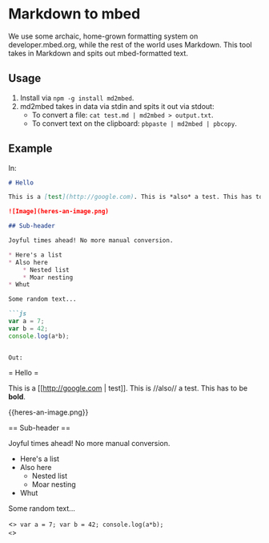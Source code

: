 # Markdown to mbed

We use some archaic, home-grown formatting system on developer.mbed.org, while the rest of the world uses Markdown. This tool takes in Markdown and spits out mbed-formatted text.

## Usage

1. Install via `npm -g install md2mbed`.
2. md2mbed takes in data via stdin and spits it out via stdout:
    * To convert a file: `cat test.md | md2mbed > output.txt`.
    * To convert text on the clipboard: `pbpaste | md2mbed | pbcopy`.

## Example

In:

```md
# Hello

This is a [test](http://google.com). This is *also* a test. This has to be **bold**.

![Image](heres-an-image.png)

## Sub-header

Joyful times ahead! No more manual conversion.

* Here's a list
* Also here
    * Nested list
    * Moar nesting
* Whut

Some random text...

```js
var a = 7;
var b = 42;
console.log(a*b);
```
```

Out:

```
= Hello =

This is a [[http://google.com | test]]. This is //also// a test. This has to be **bold**.

{{heres-an-image.png}}

== Sub-header ==

Joyful times ahead! No more manual conversion.

* Here's a list
* Also here
    * Nested list
    * Moar nesting
* Whut

Some random text...

<<code>>
var a = 7;
var b = 42;
console.log(a*b);
<</code>>
```

